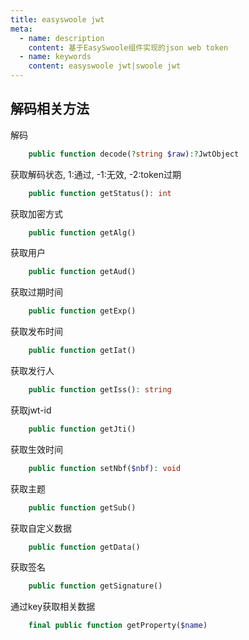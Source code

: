 ```yaml
---
title: easyswoole jwt
meta:
  - name: description
    content: 基于EasySwoole组件实现的json web token
  - name: keywords
    content: easyswoole jwt|swoole jwt
---
```


## 解码相关方法

解码
```php
    public function decode(?string $raw):?JwtObject
```

获取解码状态, 1:通过, -1:无效, -2:token过期
```php
    public function getStatus(): int
```
获取加密方式
```php
    public function getAlg()
```

获取用户
```php
    public function getAud()
```

获取过期时间
```php
    public function getExp()
```

获取发布时间
```php
    public function getIat()
```

获取发行人
```php
    public function getIss(): string
```

获取jwt-id
```php
    public function getJti()
```

获取生效时间
```php
    public function setNbf($nbf): void
```

获取主题
```php
    public function getSub()
```

获取自定义数据
```php
    public function getData()
```

获取签名
```php
    public function getSignature()
```

通过key获取相关数据
```php
    final public function getProperty($name)
```
